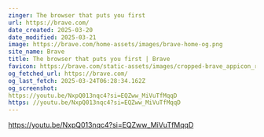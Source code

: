 ```yaml
---
zinger: The browser that puts you first
url: https://brave.com/
date_created: 2025-03-20
date_modified: 2025-03-21
image: https://brave.com/home-assets/images/brave-home-og.png
site_name: Brave
title: The browser that puts you first | Brave
favicon: https://brave.com/static-assets/images/cropped-brave_appicon_release-192x192.png
og_fetched_url: https://brave.com/
og_last_fetch: 2025-03-24T06:28:34.162Z
og_screenshot: 
https://youtu.be/NxpQ013nqc4?si=EQZww_MiVuTfMqqD
https: //youtu.be/NxpQ013nqc4?si=EQZww_MiVuTfMqqD
---
```


https://youtu.be/NxpQ013nqc4?si=EQZww_MiVuTfMqqD